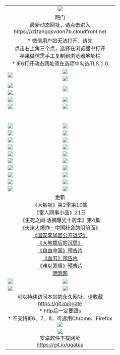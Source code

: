 ﻿<table>
  <tr></tr>
  <tr><td colspan=2 align=center><img src="https://cloud.githubusercontent.com/assets/11880933/13434984/f430fae2-e012-11e5-814f-c2df1e82b247.jpg" /></td></tr>
  <tr><td colspan=2 align=center>网门<br>最新动态网址，请点击进入
<br>https://d1tahqqsvdon7b.cloudfront.net
    </td>
  </tr>
  <tr>
    <td colspan=2 align=center>* 微信用户如无法打开，请先<br>点击右上角三个点，选择在浏览器中打开<br>苹果微信需手工复制到浏览器地址栏
    <br>* IE6打开动态网址须在选项中勾选TLS 1.0</td>
  </tr>
  <tr>
    <td rowspan=2><a href="https://d1tahqqsvdon7b.cloudfront.net/ogUP.aspx?name=11DKC.mp4&list=11DKC" target="_blank"><img src="https://d1tahqqsvdon7b.cloudfront.net/Up/11DKC1.jpg" /></a></td> 
    <td><div><a href="https://d1tahqqsvdon7b.cloudfront.net/ogUP.aspx?name=LRWS.mp4&list=LRWS" target="_blank"><img src="https://d1tahqqsvdon7b.cloudfront.net/Up/LRWS.jpg" /></a></td>
   </tr>
  <tr>
    <td><a href="https://d1tahqqsvdon7b.cloudfront.net/ogNiceVedio.aspx" target="_blank"><img src="https://d1tahqqsvdon7b.cloudfront.net/Up/11TGKDY.jpg" /></a></td>
  </tr>
  <tr>
    <td><a href="https://d1tahqqsvdon7b.cloudfront.net/ogUP.aspx?name=JQR.mp4&count=2" target="_blank"><img src="https://d1tahqqsvdon7b.cloudfront.net/Up/JQR.jpg" /></a></td>   
    <td rowspan=2><a href="https://d1tahqqsvdon7b.cloudfront.net/ogUP.aspx?name=JP.mp4&count=9" target="_blank"><img src="https://d1tahqqsvdon7b.cloudfront.net/Up/JP.jpg" /></td>
  </tr>
  <tr>
    <td><a href="https://d1tahqqsvdon7b.cloudfront.net/ogUP.aspx?name=WH.mp4" target="_blank"><img src="https://d1tahqqsvdon7b.cloudfront.net/Up/WH.jpg" /></a></td>
  </tr>
  <tr>
    <td><a href="https://d1tahqqsvdon7b.cloudfront.net/ogUP.aspx?name=SSZJ.mp4&list=SSZJ" target="_blank"><img src="https://d1tahqqsvdon7b.cloudfront.net/Up/SSZJ.jpg" /></a></td>
    <td><a href="https://d1tahqqsvdon7b.cloudfront.net/ogUP.aspx?name=1XQK.mp4&count=13" target="_blank"><img src="https://d1tahqqsvdon7b.cloudfront.net/Up/1XQK.jpg" /></a</td>
  </tr>
  <tr>
    <td><a href="https://d1tahqqsvdon7b.cloudfront.net/ogUP.aspx?name=ZY.mp4&count=2015:16" target="_blank"><img src="https://d1tahqqsvdon7b.cloudfront.net/Up/ZY.jpg" /></a</td>
    <td><a href="https://d1tahqqsvdon7b.cloudfront.net/ogUP.aspx?name=XTFY.mp4&count=B:2,A:24" target="_blank"><img src="https://d1tahqqsvdon7b.cloudfront.net/Up/XTFY.jpg" /></a></td>
  </tr>
  <!--tr>
    <td><a href="https://d1tahqqsvdon7b.cloudfront.net/ogUP.aspx?name=1LYF.mp4&count=2" target="_blank"><img src="https://cloud.githubusercontent.com/assets/11880933/13720279/6f16eb48-e83f-11e5-9556-90e9d1e24d09.jpg" /></a></td>
    <td><a href="https://d1tahqqsvdon7b.cloudfront.net/ogUP.aspx?name=1ZGC.mp4&count=6" target="_blank"><img src="https://cloud.githubusercontent.com/assets/11880933/13720281/7e0c9044-e83f-11e5-915d-d63d593fef21.jpg" /></a></td>
  </tr>
  <tr>
    <td><a href="https://d1tahqqsvdon7b.cloudfront.net/ogUP.aspx?name=1ZKM.mp4&count=3&current=3" target="_blank"><img src="https://cloud.githubusercontent.com/assets/11880933/13720283/858f1954-e83f-11e5-800b-94708d4ce09e.jpg" /></a></td>  
    <td><a href="https://d1tahqqsvdon7b.cloudfront.net/ogUP.aspx?name=1WWY.mp4&count=6&current=6" target="_blank"><img src="https://cloud.githubusercontent.com/assets/11880933/13720286/8fb0ffa6-e83f-11e5-8873-bfd1abd9ad97.jpg" /></a></td>
  </tr>
  <tr>
    <td><a href="https://d1tahqqsvdon7b.cloudfront.net/ogUP.aspx?name=10JGY.mp4&count=3" target="_blank"><img src="https://cloud.githubusercontent.com/assets/11880933/13720287/99e41986-e83f-11e5-9be2-70cc7ff44cf6.jpg" /></a></td>
    <td><a href="https://d1tahqqsvdon7b.cloudfront.net/ogUP.aspx?name=10CYS.mp4&count=2" target="_blank"><img src="https://cloud.githubusercontent.com/assets/11880933/13720292/a531a128-e83f-11e5-88ec-42f8d394e971.jpg" /></a></td>
  </tr-->
  <tr height="40">
  </tr>
  <tr>
    <td><a href="https://d1tahqqsvdon7b.cloudfront.net/ogUP.aspx?name=4SQQ.mp4&list=4SQQ" target="_blank"><img src="https://d1tahqqsvdon7b.cloudfront.net/Up/4SQQ0.jpg"/></a></td>
    <td><a href="https://d1tahqqsvdon7b.cloudfront.net/ogUP.aspx?name=4SHQ.mp4&list=4SHQ" target="_blank"><img src="https://d1tahqqsvdon7b.cloudfront.net/Up/4SHQ0.jpg"/></a></td>
  </tr>
  <tr>
    <td><a href="https://d1tahqqsvdon7b.cloudfront.net/ogUP.aspx?name=4SZG.mp4&list=4SZG" target="_blank"><img src="https://d1tahqqsvdon7b.cloudfront.net/Up/4SZG0.jpg"/></a></td>
    <td><a href="https://d1tahqqsvdon7b.cloudfront.net/ogUP.aspx?name=4SDJ.mp4&list=4SDJ" target="_blank"><img src="https://d1tahqqsvdon7b.cloudfront.net/Up/4SDJ0.jpg"/></a></td>
  </tr>
  <tr>
    <td><a href="https://d1tahqqsvdon7b.cloudfront.net/ogUP.aspx?name=4SGX.mp4&list=4SGX" target="_blank"><img src="https://d1tahqqsvdon7b.cloudfront.net/Up/4SGX0.jpg"/></a></td>
    <td><a href="https://d1tahqqsvdon7b.cloudfront.net/ogUP.aspx?name=4SHD.mp4&list=4SHD" target="_blank"><img src="https://d1tahqqsvdon7b.cloudfront.net/Up/4SHD0.jpg"/></a></td>
  </tr>
  <tr>
    <td><a href="https://d1tahqqsvdon7b.cloudfront.net/ogUP.aspx?name=4CTX.mp4&list=4CTX" target="_blank"><img src="https://d1tahqqsvdon7b.cloudfront.net/Up/4CTX0.jpg"/></a></td>
    <td><a href="https://d1tahqqsvdon7b.cloudfront.net/ogUP.aspx?name=4CWZ.mp4&list=4CWZ" target="_blank"><img src="https://d1tahqqsvdon7b.cloudfront.net/Up/4CWZ0.jpg"/></a></td>
  </tr>
  <tr>
    <td><a href="https://d1tahqqsvdon7b.cloudfront.net/onUP.aspx?name=https://d1qhweuvr3wm0g.cloudfront.net/" target="_blank"><img src="https://d1tahqqsvdon7b.cloudfront.net/Up/0DTW.jpg"/></a></td>
    <td><a href="https://d1tahqqsvdon7b.cloudfront.net/onUP.aspx?name=https://d240ns8up8earz.cloudfront.net/acenter/" target="_blank"><img src="https://d1tahqqsvdon7b.cloudfront.net/Up/0TDW.jpg" /></a></td>
  </tr>
  <tr>
    <td><a href="https://d1tahqqsvdon7b.cloudfront.net/onUP.aspx?name=https://d4508d6vomz2p.cloudfront.net/gb/nsc413.htm" target="_blank"><img src="https://d1tahqqsvdon7b.cloudfront.net/Up/0DJY.jpg" /></a></td>
    <td><a href="https://d1tahqqsvdon7b.cloudfront.net/onUP.aspx?name=https://d3bxwq7vzudb5l.cloudfront.net/xtr/gb/prog204.html" target="_blank"><img src="https://d1tahqqsvdon7b.cloudfront.net/Up/0XTR.jpg" /></a></td>
  </tr>
  <tr>
    <td><a href="https://d1tahqqsvdon7b.cloudfront.net/onUP.aspx?name=https://d3aj00iefsmfgc.cloudfront.net/" target="_blank"><img src="https://d1tahqqsvdon7b.cloudfront.net/Up/0MHW.jpg" /></a></td>
    <td><a href="https://d1tahqqsvdon7b.cloudfront.net/onUP.aspx?name=https://d1sbg9daat0zu5.cloudfront.net/" target="_blank"><img src="https://d1tahqqsvdon7b.cloudfront.net/Up/0ZJW.jpg" /></a></td>
  </tr>
  <tr>
    <td><a href="https://d1tahqqsvdon7b.cloudfront.net/ogUP.aspx?name=0FG.zip" target="_blank"><img src="https://d1tahqqsvdon7b.cloudfront.net/Up/0FG.jpg" /></a></td>
    <td><a href="https://d1tahqqsvdon7b.cloudfront.net/ogUP.aspx?name=0FGA.apk" target="_blank"><img src="https://d1tahqqsvdon7b.cloudfront.net/Up/0FGA.jpg" /></a></td>
  </tr>
  <tr>
    <td><a href="https://d1tahqqsvdon7b.cloudfront.net/ogUP.aspx?name=0U.zip" target="_blank"><img src="https://d1tahqqsvdon7b.cloudfront.net/Up/0U.jpg" /></a></td>
    <td><a href="https://d1tahqqsvdon7b.cloudfront.net/ogUP.aspx?name=0UA.apk" target="_blank"><img src="https://d1tahqqsvdon7b.cloudfront.net/Up/0UA.jpg" /></a></td>
  </tr>
  <tr>
    <td><a href="https://d1tahqqsvdon7b.cloudfront.net/ogUP.aspx?name=0iPPOTV.zip" target="_blank"><img src="https://d1tahqqsvdon7b.cloudfront.net/Up/0iPPOTV.jpg" /></a></td>
    <td><a href="https://d1tahqqsvdon7b.cloudfront.net/ogUP.aspx?name=0iNTD.apk" target="_blank"><img src="https://d1tahqqsvdon7b.cloudfront.net/Up/0iNTD.jpg" /></a></td>
  </tr>
  <tr>
    <td colspan=2 align=center>更新<br>
      《大裤衩》第2季第10集<br>
      《雷人网事小品》21日<br>
      《生死之间·活摘曝光十周年》第4集</a><br>
      <a href="https://d1tahqqsvdon7b.cloudfront.net/ogUP.aspx?name=4TJDBZ.mp4" target="_blank">《天津大爆炸－中国社会的阴暗面》</a><br>
      <a href="https://d1tahqqsvdon7b.cloudfront.net/ogUP.aspx?name=4LFZ.mp4" target="_blank">《国安李凤智公开退党》</a><br>
      <a href="https://d1tahqqsvdon7b.cloudfront.net/ogUP.aspx?name=4DDZHDCS.mp4" target="_blank">《大地震后的沉思》</a><br>
      <a href="https://d1tahqqsvdon7b.cloudfront.net/ogUP.aspx?name=11ZYZG0.mp4" target="_blank">《自由中国》预告片</a><br>
      <a href="https://d1tahqqsvdon7b.cloudfront.net/ogUP.aspx?name=11XR.mp4" target="_blank">《血刃》预告片</a><br>
      <a href="https://d1tahqqsvdon7b.cloudfront.net/ogUP.aspx?name=11NYZX.mp4&count=2" target="_blank">《难以置信》预告片</a><br>
      <a href="https://d1tahqqsvdon7b.cloudfront.net/onUP.aspx?name=https://www.minghui.org/" target="_blank">明慧网</a></td>
    </td>
  </tr>
  <tr>
    <td><a href="https://d1tahqqsvdon7b.cloudfront.net/ogNice.aspx" target="_blank"><img src="https://cloud.githubusercontent.com/assets/11880933/13720378/f84bb392-e841-11e5-8739-815049dd6ff8.jpg" /></a></td>
    <td><a href="https://d1tahqqsvdon7b.cloudfront.net/onCO.aspx?ob=600%E4%BA%8B%E7%89%A9&op=%E5%A2%9E%E5%88%A0%E6%94%B9&args=WH1~%23%E7%B1%BB%E5%9E%8B6%E6%96%B0%E9%97%BB%7c%23%E7%B1%BB%E5%9E%8B6%E8%AF%84%E8%AE%BA&mode=" target="_blank"><img src="https://cloud.githubusercontent.com/assets/11880933/13720380/04d76a16-e842-11e5-8833-e627daa88802.jpg" /></a></td> 
  </tr>
  <tr>
    <td><a href="https://d1tahqqsvdon7b.cloudfront.net/ogDY.aspx" target="_blank"><img src="https://cloud.githubusercontent.com/assets/11880933/13720384/11817090-e842-11e5-9571-7dc2f1af9f42.jpg" /></a></td>
    <td><a href="https://d1tahqqsvdon7b.cloudfront.net/ogST.aspx" target="_blank"><img src="https://cloud.githubusercontent.com/assets/11880933/13720385/1467ea3c-e842-11e5-86df-c96c9a556aaf.jpg" /></a></td> 
  </tr>
  <!--tr>
    <td colspan=2 align=center>
      <微信可扫描以下临时二维码<br/>https://bit.ly/1mBQHW8<br/><a href="https://d1tahqqsvdon7b.cloudfront.net/Up/0WMGDL3.png" target="_blank"><img src="https://d1tahqqsvdon7b.cloudfront.net/Up/0WMGD3.png"/></a>
  </tr-->
  <tr>
    <td colspan=2 align=center>可以持续访问本站的永久网址，请收藏<br/><a href="https://git.io/ogate" target="_blank">https://git.io/ogate</a><br/>* http后一定要跟s<br/>* 不支持IE6、7、8，可选用Chrome、Firefox<br/><a href="https://d1tahqqsvdon7b.cloudfront.net/Up/0WMGDL2.png" target="_blank"><img src="https://d1tahqqsvdon7b.cloudfront.net/Up/0WMGD2.png"/></a></td>
  </tr>
  <tr>
    <td colspan=2 align=center><a href="https://d1tahqqsvdon7b.cloudfront.net/ogUP.aspx?name=0oGate.apk" target="_blank"><img src="https://cloud.githubusercontent.com/assets/11880933/13720399/75e143ee-e842-11e5-9f0a-1421f423c80f.jpg" /></a><br>安卓软件下载网址<br><a href="https://git.io/ogatea">https://git.io/ogatea</a></td>
  </tr>
  <!--tr>
    <td colspan=2 align=center>可能失效的动态网址
    </td>
  </tr-->
</table>
